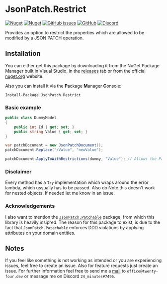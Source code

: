 # JsonPatch.Restrict

<a href="https://www.nuget.org/packages/JsonPatch.Restrict"><img alt="Nuget" src="https://img.shields.io/nuget/v/JsonPatch.Restrict"></a> <a href="https://www.nuget.org/packages/JsonPatch.Restrict"><img alt="Nuget" src="https://img.shields.io/nuget/dt/JsonPatch.Restrict"></a> <a href="https://github.com/TwentyFourMinutes/JsonPatch.Restrict/issues"><img alt="GitHub issues" src="https://img.shields.io/github/issues-raw/TwentyFourMinutes/JsonPatch.Restrict"></a> <a href="https://github.com/TwentyFourMinutes/JsonPatch.Restrict/blob/master/LICENSE"><img alt="GitHub" src="https://img.shields.io/github/license/TwentyFourMinutes/JsonPatch.Restrict"></a> <a href="https://discordapp.com/invite/EYKxkce"><img alt="Discord" src="https://discordapp.com/api/guilds/275377268728135680/widget.png"></a>

Provides an option to restrict the properties which are allowed to be modified by a JSON PATCH operation.

## Installation

You can either get this package by downloading it from the NuGet Package Manager built in Visual Studio, in the [releases](https://github.com/TwentyFourMinutes/JsonPatch.Restrict/releases) tab or from the official [nuget.org](https://www.nuget.org/packages/JsonPatch.Restrict) website. 

Also you can install it via the **P**ackage **M**anager **C**onsole:

```
Install-Package JsonPatch.Restrict
```

### Basic example

```c#
public class DummyModel
{
    public int Id { get; set; }
    public string Value { get; set; }
}

var patchDocument = new JsonPatchDocument();
patchDocument.Replace("/Value", "newValue");

patchDocument.ApplyToWithRestrictions(dummy, "Value"); // Allows the Patch to only modify the Value property. This argument takes an array.
```
### Disclaimer

Every method has a `Try` implementation which wraps around the error lambda, which ussually has to be passed. Also do Note this doesn't work for nested objects. If needed let me know in an issue.  

### Acknowledgements

I also want to mention the [`JsonPatch.Patchable`](https://github.com/Labradoratory/JsonPatch.Patchable) package, from which this library is heavily insipred. The reason for this package to exist, is due to the fact that `JsonPatch.Patachable` enforces DDD violations by applying attributes on your domain entities.

## Notes

If you feel like something is not working as intended or you are experiencing issues, feel free to create an issue. Also for feature requests just create an issue. For further information feel free to send me a [mail](mailto:office@twenty-four.dev) to `office@twenty-four.dev` or message me on Discord `24_minutes#7496`.
